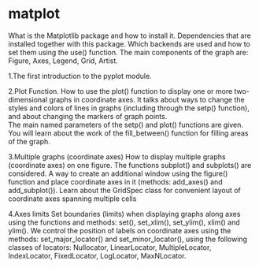 # matplot

What is the Matplotlib package and how to install it. Dependencies that are installed together with this package. 
Which backends are used and how to set them using the use() function. 
The main components of the graph are: Figure, Axes, Legend, Grid, Artist.

1.The first introduction to the pyplot module.

2.Plot Function.
   How to use the plot() function to display one or more two-dimensional graphs in coordinate axes. 
   It talks about ways to change the styles and colors of lines in graphs (including through the setp() function),
   and about changing the markers of graph points.  
   The main named parameters of the setp() and plot() functions are given.
   You will learn about the work of the fill_between() function for filling areas of the graph.

3.Multiple graphs (coordinate axes)
   How to display multiple graphs (coordinate axes) on one figure.
   The functions subplot() and subplots() are considered.
   A way to create an additional window using the figure() function and place coordinate axes in it 
   (methods: add_axes() and add_subplot()). Learn about the GridSpec class
   for convenient layout of coordinate axes spanning multiple cells

4.Axes limits
    Set boundaries (limits) when displaying graphs along axes using the functions and methods: 
    set(), set_xlim(), set_ylim(), xlim() and ylim().
    We control the position of labels on coordinate axes using the methods: set_major_locator() and set_minor_locator(),
    using the following classes of locators: Nullocator, LinearLocator, MultipleLocator, IndexLocator,
    FixedLocator, LogLocator, MaxNLocator.


























